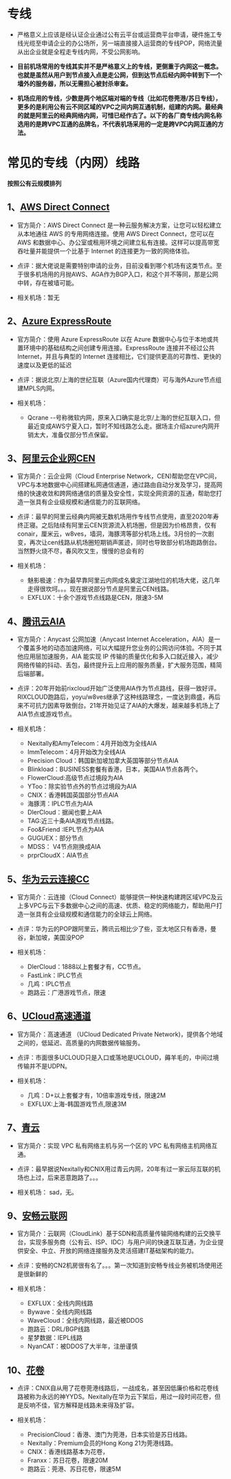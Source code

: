 # 专线
* 严格意义上应该是经认证企业通过公有云平台或运营商平台申请，硬件施工专线光缆至申请企业的办公场所，另一端直接接入运营商的专线POP，网络流量从出企业就是全程走专线内网，不受公网影响。
* **目前机场常用的专线其实并不是严格意义上的专线，更侧重于内网这一概念。也就是虽然从用户到节点接入点是走公网，但到达节点后经内网中转到下一个墙外的服务器，所以无需担心被封杀审查。**

* **机场应用的专线，少数是两个地区端对端的专线（比如花卷莞港/苏日专线），更多的是利用公有云不同区域的VPC之间内网互通机制，组建的内网。最经典的就是阿里云的经典网络内网，可惜已经作古了。以下的各厂商专线内网名称选用的是跨VPC互通的品牌名，不代表机场采用的一定是跨VPC内网互通的方法。**

# 常见的专线（内网）线路
**按照公有云规模排列**

## 1、[AWS Direct Connect](https://aws.amazon.com/cn/directconnect/?nc1=h_ls)
* 官方简介：AWS Direct Connect 是一种云服务解决方案，让您可以轻松建立从本地通往 AWS 的专用网络连接。使用 AWS Direct Connect，您可以在 AWS 和数据中心、办公室或租用环境之间建立私有连接。这样可以提高带宽吞吐量并能提供一个比基于 Internet 的连接更为一致的网络体验。

* 点评：据大佬说是需要特别申请的业务，目前没看到哪个机场有这类节点。至于很多机场用的月抛AWS、AGA作为BGP入口，和这个并不等同，那是公网中转，存在被墙可能。

* 相关机场：暂无

## 2、[Azure ExpressRoute](https://azure.microsoft.com/zh-cn/services/expressroute/)
* 官方简介：使用 Azure ExpressRoute 以在 Azure 数据中心与位于本地或共置环境中的基础结构之间创建专用连接。ExpressRoute 连接并不经过公共 Internet，并且与典型的 Internet 连接相比，它们提供更高的可靠性、更快的速度以及更低的延迟

* 点评：据说北京/上海的世纪互联（Azure国内代理商）可与海外Azure节点组建MPLS内网。

* 相关机场：
  * Qcrane --号称微软内网，原来入口确实是北京/上海的世纪互联入口，但最近变成AWS宁夏入口，暂时不知线路怎么走。据场主介绍azure内网开销太大，准备仅部分节点保留。

## 3、[阿里云企业网CEN](https://help.aliyun.com/document_detail/59870.html)
* 官方简介：云企业网（Cloud Enterprise Network，CEN)帮助您在VPC间，VPC与本地数据中心间搭建私网通信通道，通过路由自动分发及学习，提高网络的快速收敛和跨网络通信的质量及安全性，实现全网资源的互通，帮助您打造一张具有企业级规模和通信能力的互联网络。

* 点评：最早的阿里云经典内网被无数机场用作专线节点使用，直至2020年寿终正寝。之后陆续有阿里云CEN货源流入机场圈，但是因为价格昂贵，仅有conair，厘米云，w8ves，墙洞，海豚湾等部分机场上线。3月份的一次剧变，再次让cen线路从机场圈短期销声匿迹，同时也导致部分机场跑路倒台。当然野火烧不尽，春风吹又生，慢慢的总会有的

* 相关机场：
  * 魅影极速：作为最早靠阿里云内网成名奠定江湖地位的机场大佬，这几年走得很坎坷。。。现在据说部分节点是阿里云CEN线路。
  * EXFLUX：十余个游戏节点线路是CEN，限速3-5M


## 4、[腾讯云AIA](https://cloud.tencent.com/product/aia)
* 官方简介：Anycast 公网加速（Anycast Internet Acceleration，AIA）是一个覆盖多地的动态加速网络，可以大幅提升您业务的公网访问体验。不同于其他应用层加速服务，AIA 能实现 IP 传输的质量优化和多入口就近接入，减少网络传输的抖动、丢包，最终提升云上应用的服务质量，扩大服务范围，精简后端部署。

* 点评：20年开始前rixcloud开始广泛使用AIA作为节点路线，获得一致好评。RIXCLOUD跑路后，yoyu/w8ves继承了这种线路理念，一度达到鼎盛，再后来不可抗力因素导致倒台。21年开始见证了AIA的大爆发，越来越多机场上了AIA节点或游戏节点。

* 相关机场：
  * Nexitally和AmyTelecom：4月开始改为全线AIA
  * ImmTelecom：4月开始改为全线AIA
  * Precision Cloud：韩国新加坡加拿大英国等部分节点AIA
  * Blinkload：BUSINESS套餐有香港，日本，美国AIA节点各两个。
  * FlowerCloud:高级节点过境段为AIA
  * YToo：除实验节点外的节点过境段为AIA
  * CNIX：香港韩国英国部分节点AIA
  * 海豚湾：IPLC节点为AIA
  * DlerCloud：据闻也要上AIA
  * TAG:近三十条AIA游戏节点线路。
  * Foo&Friend :IEPL节点为AIA
  * GUGUEX：部分节点
  * MDSS： V4节点刚换成AIA
  * prprCloudX：AIA节点

## 5、[华为云云连接CC](https://www.huaweicloud.com/product/cc.html)
* 官方简介：云连接（Cloud Connect）能够提供一种快速构建跨区域VPC及云上多VPC与云下多数据中心之间的高速、优质、稳定的网络能力，帮助用户打造一张具有企业级规模和通信能力的全球云上网络。

* 点评：华为云的POP跟阿里云，腾讯云相比少了些，亚太地区只有香港，曼谷，新加坡，美国没POP

* 相关机场：
  * DlerCloud：1888以上套餐才有，CC节点。
  * FastLink：IPLC节点
  * 几鸡：IPLC节点
  * 跑路云：广港游戏节点，限速


## 6、[UCloud高速通道](https://docs.ucloud.cn/udpn/guide)
* 官方简介：高速通道 （UCloud Dedicated Private Network)，提供各个地域之间的，低延迟、高质量的内网数据传输服务。

* 点评：市面很多UCLOUD只是入口或落地是UCLOUD，薅羊毛的，中间过境传输并不是UDPN。

* 相关机场：
  * 几鸡：D+以上套餐才有，10倍率游戏专线，限速2M
  * EXFLUX:上海-韩国游戏节点,限速3M

## 7、[青云](https://docs.qingcloud.com/product/sd_wan/quick_start/vpc_connect_vpc)
* 官方简介：实现 VPC 私有网络主机与另一个区的 VPC 私有网络主机网络互通。

* 点评：最早据说Nexitally和CNIX用过青云内网，20年有过一家云际互联的机场也上过，后来恶意跑路了。。。

* 相关机场：
   sad，无。

## 9、[安畅云联网](https://www.anchnet.com/infrastructure/cloudlink)
* 官方简介：云联网（CloudLink）基于SDN和高质量传输网络构建的云交换平台，实现多服务商（公有云、ISP、IDC）与用户间的快速互联互通，为企业提供安全、中立、开放的网络连接服务及灵活搭建IT基础架构的能力。


* 点评：安畅的CN2机房很有名了。。。第一次知道到安畅专线业务被机场使用还是很新鲜的

* 相关机场：
  * EXFLUX：全线内网线路
  * Bywave：全线内网线路
  * WaveCloud：全线内网线路，最近被DDOS
  * 跑路云：DRL/BGP线路
  * 星梦数据：IEPL线路
  * NyanCAT：被DDOS了大半年，注册谨慎


## 10、[花卷](https://www.betaidc.com/index.html)

* 点评：CNIX自从用了花卷莞港线路后，一战成名，甚至因低廉价格和花卷线路被称为永远的神YYDS。Nexitally在华为云下架后，用过一段时间花卷，但是反响不佳，官方解释是线路未来得及扩容。

* 相关机场：
  * PrecisionCloud：香港、澳门为莞港，日本实验是苏日线路。
  * Nexitally：Premium会员的Hong Kong 21为莞港线路。
  * CNIX：香港线路基本为花卷，
  * Franxx：苏日花卷，限速20M
  * 跑路云：莞港、苏日花卷，限速5M



